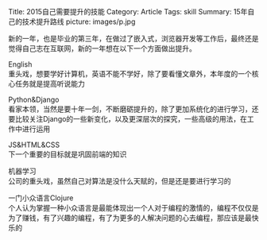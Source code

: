 Title: 2015自己需要提升的技能
Category: Article
Tags: skill
Summary: 15年自己的技术提升路线
picture: images/p.jpg


新的一年，也是毕业的第三年，在做过了嵌入式，浏览器开发等工作后，最终还是觉得自己志在互联网，新的一年想在以下一个方面做出提升。

English  
重头戏，想要学好计算机，英语不能不学好，除了要看懂文章外，本年度的一个核心任务就是提高听说能力

Python&Django  
看家本领，当然是要十年一剑，不断磨砺提升的，除了更加系统化的进行学习，还要比较关注Django的一些新变化，以及更深层次的探究，一些高级的用法，在工作中进行运用

JS&HTML&CSS  
下一个重要的目标就是巩固前端的知识

机器学习  
公司的重头戏，虽然自己对算法是没什么天赋的，但是还是要进行学习的

一门小众语言Clojure  
个人认为掌握一种小众语言是最能体现出一个人对于编程的激情的，编程不仅仅是为了赚钱，有了兴趣的编程，有了为更多的人解决问题的心去编程，那应该是最快乐的

